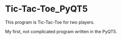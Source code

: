 # Tic-Tac-Toe_PyQT5

This program is Tic-Tac-Toe for two players.

My first, not complicated program written in the PyQT5.
